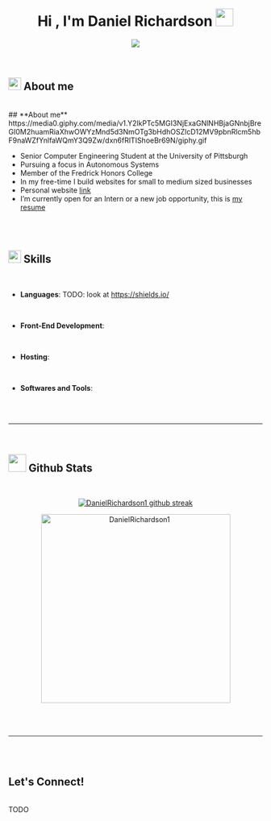 <h1 align="center"><b>Hi , I'm Daniel Richardson </b><img src="https://media.giphy.com/media/hvRJCLFzcasrR4ia7z/giphy.gif" width="35"></h1>
<p align="center">
  <a href="https://github.com/DenverCoder1/readme-typing-svg"><img src="https://readme-typing-svg.herokuapp.com?font=Time+New+Roman&color=cyan&size=25&center=true&vCenter=true&width=600&height=100&lines=Daniel+Richardson...;Computer+Engineering+Student,;Certificate+in+Autonomous+Systems,;Self-taught+Full-Stack+Developer,;University+of+Pittsburgh+Honors+Student,;I+Love+to+learn+new+skills!"></a>
</p>

<br>

## <img src="https://media0.giphy.com/media/v1.Y2lkPTc5MGI3NjExaGNlNHBjaGNnbjBreGI0M2huamRiaXhwOWYzMnd5d3NmOTg3bHdhOSZlcD12MV9pbnRlcm5hbF9naWZfYnlfaWQmY3Q9Zw/dxn6fRlTIShoeBr69N/giphy.gif" width ="25"><b> About me</b>
<br>
## **About me**
https://media0.giphy.com/media/v1.Y2lkPTc5MGI3NjExaGNlNHBjaGNnbjBreGI0M2huamRiaXhwOWYzMnd5d3NmOTg3bHdhOSZlcD12MV9pbnRlcm5hbF9naWZfYnlfaWQmY3Q9Zw/dxn6fRlTIShoeBr69N/giphy.gif
<br>

- Senior Computer Engineering Student at the University of Pittsburgh
- Pursuing a focus in Autonomous Systems
- Member of the Fredrick Honors College
- In my free-time I build websites for small to medium sized businesses 
- Personal website [link](https://www.google.com)
- I’m currently open for an Intern or a new job opportunity, this is [my resume](https://www.google.com)

<br><br>

## <img src="https://media2.giphy.com/media/QssGEmpkyEOhBCb7e1/giphy.gif?cid=ecf05e47a0n3gi1bfqntqmob8g9aid1oyj2wr3ds3mg700bl&rid=giphy.gif" width ="25"><b> Skills</b>
<br>

<p align="center">

- **Languages**:
 TODO: look at https://shields.io/ 

<br>   
    
- **Front-End Development**:

<br>

- **Hosting**:
    
<br>

- **Softwares and Tools**:

</p>

<br>
<br>

-----

<br>


## <img src="https://media.giphy.com/media/iY8CRBdQXODJSCERIr/giphy.gif" width="35"><b> Github Stats </b>
<br>

<div align="center">

<a href="https://github.com/DanielRichardson1/">
<!--   <img src="https://github-readme-stats.vercel.app/api?username=DanielRichardson1&include_all_commits=true&count_private=true&show_icons=true&line_height=20&title_color=7A7ADB&icon_color=2234AE&text_color=D3D3D3&bg_color=0,000000,130F40" width="450"/> -->

![DanielRichardson1 github streak](https://github-readme-streak-stats.herokuapp.com/?user=DanielRichardson1&theme=radical&include_all_commits=true&count_private=true)

  <img src="https://github-readme-stats.vercel.app/api/top-langs?username=DanielRichardson1&show_icons=true&locale=en&layout=compact&line_height=20&title_color=7A7ADB&icon_color=2234AE&text_color=D3D3D3&bg_color=0,000000,130F40" width="375"  alt="DanielRichardson1"/>

</a>
</div>

<br>
<br>
<br>

-----

<br>
<br>

## <b> Let's Connect!</b><img src="">
<br>
TODO
